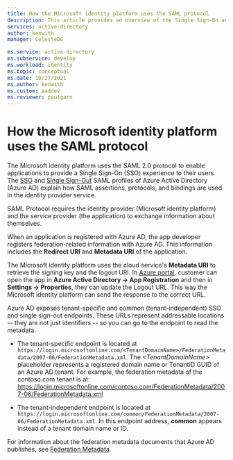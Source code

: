 ```yaml
---
title: How the Microsoft identity platform uses the SAML protocol
description: This article provides an overview of the Single Sign-On and Single Sign-Out SAML profiles in Azure Active Directory.
services: active-directory
author: kenwith
manager: CelesteDG

ms.service: active-directory
ms.subservice: develop
ms.workload: identity
ms.topic: conceptual
ms.date: 10/27/2021
ms.author: kenwith
ms.custom: aaddev
ms.reviewer: paulgarn
---
```


# How the Microsoft identity platform uses the SAML protocol

The Microsoft identity platform uses the SAML 2.0 protocol to enable applications to provide a Single Sign-On (SSO) experience to their users. The [SSO](single-sign-on-saml-protocol.md) and [Single Sign-Out](single-sign-out-saml-protocol.md) SAML profiles of Azure Active Directory (Azure AD) explain how SAML assertions, protocols, and bindings are used in the identity provider service.

SAML Protocol requires the identity provider (Microsoft identity platform) and the service provider (the application) to exchange information about themselves.

When an application is registered with Azure AD, the app developer registers federation-related information with Azure AD. This information includes the **Redirect URI** and **Metadata URI** of the application.

The Microsoft identity platform uses the cloud service's **Metadata URI** to retrieve the signing key and the logout URI. In <a href="https://portal.azure.com/" target="_blank">Azure portal</a>, customer can open the app in **Azure Active Directory -> App Registration** and then in **Settings -> Properties**, they can update the Logout URL. This way the Microsoft identity platform can send the response to the correct URL.

Azure AD exposes tenant-specific and common (tenant-independent) SSO and single sign-out endpoints. These URLs represent addressable locations -- they are not just identifiers -- so you can go to the endpoint to read the metadata.

- The tenant-specific endpoint is located at `https://login.microsoftonline.com/<TenantDomainName>/FederationMetadata/2007-06/FederationMetadata.xml`. The _\<TenantDomainName>_ placeholder represents a registered domain name or TenantID GUID of an Azure AD tenant. For example, the federation metadata of the contoso.com tenant is at: https://login.microsoftonline.com/contoso.com/FederationMetadata/2007-06/FederationMetadata.xml

- The tenant-independent endpoint is located at
  `https://login.microsoftonline.com/common/FederationMetadata/2007-06/FederationMetadata.xml`. In this endpoint address, **common** appears instead of a tenant domain name or ID.

For information about the federation metadata documents that Azure AD publishes, see [Federation Metadata](../azuread-dev/azure-ad-federation-metadata.md).
